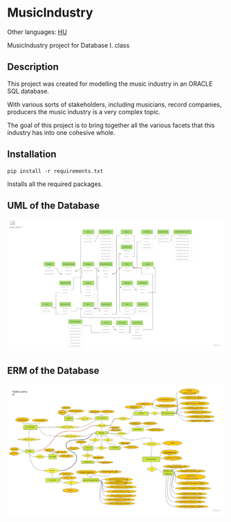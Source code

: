 # MusicIndustry
Other languages:
[HU](https://github.com/MemerGamer/MusicIndustry/blob/main/README_HUN.md)

MusicIndustry project for Database I. class

## Description

This project was created for modelling the music industry in an ORACLE SQL database.

With various sorts of stakeholders, including musicians, record companies, producers the music industry is a very complex topic.

The goal of this project is to bring together all the various facets that this industry has into one cohesive whole.

## Installation
```console
pip install -r requirements.txt
```
Installs all the required packages.

## UML of the Database

![UML](https://github.com/MemerGamer/MusicIndustry/blob/main/assets/img/UML.jpg?raw=true) 

## ERM of the Database

![ERM](https://github.com/MemerGamer/MusicIndustry/blob/main/assets/img/ERM-HUN.jpg?raw=true) 